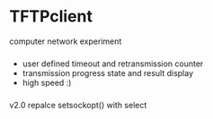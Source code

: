 # TFTPclient
computer network experiment
###
* user defined timeout and retransmission counter
* transmission progress state and result display
* high speed :)

###
v2.0
repalce setsockopt() with select
